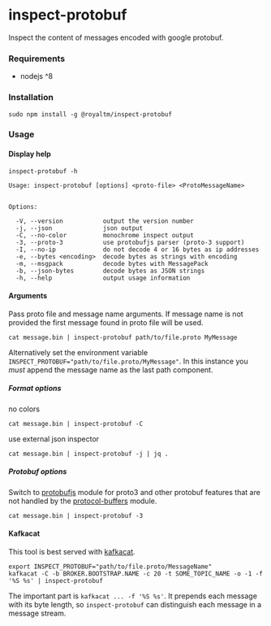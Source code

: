 inspect-protobuf
================

Inspect the content of messages encoded with google protobuf.


### Requirements

* nodejs ^8


### Installation


```
sudo npm install -g @royaltm/inspect-protobuf
```

### Usage

#### Display help

```
inspect-protobuf -h
```

```
Usage: inspect-protobuf [options] <proto-file> <ProtoMessageName>


Options:

  -V, --version           output the version number
  -j, --json              json output
  -C, --no-color          monochrome inspect output
  -3, --proto-3           use protobufjs parser (proto-3 support)
  -I, --no-ip             do not decode 4 or 16 bytes as ip addresses
  -e, --bytes <encoding>  decode bytes as strings with encoding
  -m, --msgpack           decode bytes with MessagePack
  -b, --json-bytes        decode bytes as JSON strings
  -h, --help              output usage information
```

#### Arguments

Pass proto file and message name arguments.
If message name is not provided the first message found in proto file will be used.

```
cat message.bin | inspect-protobuf path/to/file.proto MyMessage
```

Alternatively set the environment variable `INSPECT_PROTOBUF="path/to/file.proto/MyMessage"`.
In this instance you *must* append the message name as the last path component.

##### Format options

no colors

```
cat message.bin | inspect-protobuf -C
```

use external json inspector

```
cat message.bin | inspect-protobuf -j | jq .
```

##### Protobuf options

Switch to [protobufjs](https://www.npmjs.com/package/protobufjs) module for proto3 and other protobuf features that are not handled by the [protocol-buffers](https://www.npmjs.com/package/protocol-buffers) module.

```
cat message.bin | inspect-protobuf -3
```

#### Kafkacat

This tool is best served with [kafkacat](https://github.com/edenhill/kafkacat).

```
export INSPECT_PROTOBUF="path/to/file.proto/MessageName"
kafkacat -C -b BROKER.BOOTSTRAP.NAME -c 20 -t SOME_TOPIC_NAME -o -1 -f '%S %s' | inspect-protobuf
```

The important part is `kafkacat ... -f '%S %s'`. It prepends each message with its byte length, so `inspect-protobuf` can distinguish each message in a message stream.
